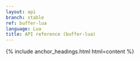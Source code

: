 ```yaml
---
layout: api
branch: stable
ref: buffer-lua
language: Lua
title: API reference (buffer-lua)
---
```

{% include anchor_headings.html html=content %}